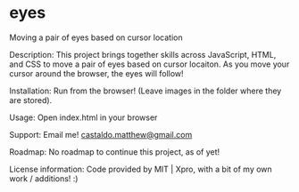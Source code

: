 # eyes
Moving a pair of eyes based on cursor location

Description: This project brings together skills across JavaScript, HTML, and CSS to move a pair of eyes based on cursor locaiton. As you move your cursor around the browser, the eyes will follow!

Installation: Run from the browser! (Leave images in the folder where they are stored).

Usage: Open index.html in your browser

Support: Email me! castaldo.matthew@gmail.com

Roadmap: No roadmap to continue this project, as of yet!

License information: Code provided by MIT | Xpro, with a bit of my own work / additions! :)
